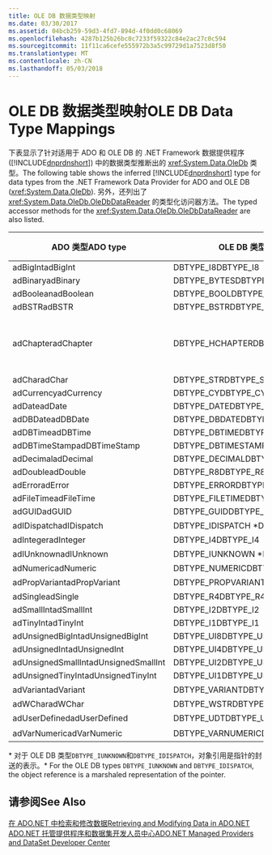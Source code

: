 ```yaml
---
title: OLE DB 数据类型映射
ms.date: 03/30/2017
ms.assetid: 04bcb259-59d3-4fd7-894d-4f0dd0c68069
ms.openlocfilehash: 4287b125b26bc0c7233f59322c84e2ac27c0c594
ms.sourcegitcommit: 11f11ca6cefe555972b3a5c99729d1a7523d8f50
ms.translationtype: MT
ms.contentlocale: zh-CN
ms.lasthandoff: 05/03/2018
---
```

# <a name="ole-db-data-type-mappings"></a><span data-ttu-id="f1d91-102">OLE DB 数据类型映射</span><span class="sxs-lookup"><span data-stu-id="f1d91-102">OLE DB Data Type Mappings</span></span>
<span data-ttu-id="f1d91-103">下表显示了针对适用于 ADO 和 OLE DB 的 .NET Framework 数据提供程序 ([!INCLUDE[dnprdnshort](../../../../includes/dnprdnshort-md.md)]) 中的数据类型推断出的 <xref:System.Data.OleDb> 类型。</span><span class="sxs-lookup"><span data-stu-id="f1d91-103">The following table shows the inferred [!INCLUDE[dnprdnshort](../../../../includes/dnprdnshort-md.md)] type for data types from the .NET Framework Data Provider for ADO and OLE DB (<xref:System.Data.OleDb>).</span></span> <span data-ttu-id="f1d91-104">另外，还列出了 <xref:System.Data.OleDb.OleDbDataReader> 的类型化访问器方法。</span><span class="sxs-lookup"><span data-stu-id="f1d91-104">The typed accessor methods for the <xref:System.Data.OleDb.OleDbDataReader> are also listed.</span></span>  
  
|<span data-ttu-id="f1d91-105">ADO 类型</span><span class="sxs-lookup"><span data-stu-id="f1d91-105">ADO type</span></span>|<span data-ttu-id="f1d91-106">OLE DB 类型</span><span class="sxs-lookup"><span data-stu-id="f1d91-106">OLE DB type</span></span>|[!INCLUDE[dnprdnshort](../../../../includes/dnprdnshort-md.md)]<span data-ttu-id="f1d91-107"> 类型</span><span class="sxs-lookup"><span data-stu-id="f1d91-107"> type</span></span>|[!INCLUDE[dnprdnshort](../../../../includes/dnprdnshort-md.md)]<span data-ttu-id="f1d91-108"> 类型化访问器</span><span class="sxs-lookup"><span data-stu-id="f1d91-108"> typed accessor</span></span>|  
|--------------|-----------------|----------------------------------------------------------------------|--------------------------------------------------------------------------------|  
|<span data-ttu-id="f1d91-109">adBigInt</span><span class="sxs-lookup"><span data-stu-id="f1d91-109">adBigInt</span></span>|<span data-ttu-id="f1d91-110">DBTYPE_I8</span><span class="sxs-lookup"><span data-stu-id="f1d91-110">DBTYPE_I8</span></span>|<span data-ttu-id="f1d91-111">Int64</span><span class="sxs-lookup"><span data-stu-id="f1d91-111">Int64</span></span>|<span data-ttu-id="f1d91-112">GetInt64()</span><span class="sxs-lookup"><span data-stu-id="f1d91-112">GetInt64()</span></span>|  
|<span data-ttu-id="f1d91-113">adBinary</span><span class="sxs-lookup"><span data-stu-id="f1d91-113">adBinary</span></span>|<span data-ttu-id="f1d91-114">DBTYPE_BYTES</span><span class="sxs-lookup"><span data-stu-id="f1d91-114">DBTYPE_BYTES</span></span>|<span data-ttu-id="f1d91-115">Byte[]</span><span class="sxs-lookup"><span data-stu-id="f1d91-115">Byte[]</span></span>|<span data-ttu-id="f1d91-116">GetBytes()</span><span class="sxs-lookup"><span data-stu-id="f1d91-116">GetBytes()</span></span>|  
|<span data-ttu-id="f1d91-117">adBoolean</span><span class="sxs-lookup"><span data-stu-id="f1d91-117">adBoolean</span></span>|<span data-ttu-id="f1d91-118">DBTYPE_BOOL</span><span class="sxs-lookup"><span data-stu-id="f1d91-118">DBTYPE_BOOL</span></span>|<span data-ttu-id="f1d91-119">Boolean</span><span class="sxs-lookup"><span data-stu-id="f1d91-119">Boolean</span></span>|<span data-ttu-id="f1d91-120">GetBoolean()</span><span class="sxs-lookup"><span data-stu-id="f1d91-120">GetBoolean()</span></span>|  
|<span data-ttu-id="f1d91-121">adBSTR</span><span class="sxs-lookup"><span data-stu-id="f1d91-121">adBSTR</span></span>|<span data-ttu-id="f1d91-122">DBTYPE_BSTR</span><span class="sxs-lookup"><span data-stu-id="f1d91-122">DBTYPE_BSTR</span></span>|<span data-ttu-id="f1d91-123">String</span><span class="sxs-lookup"><span data-stu-id="f1d91-123">String</span></span>|<span data-ttu-id="f1d91-124">GetString()</span><span class="sxs-lookup"><span data-stu-id="f1d91-124">GetString()</span></span>|  
|<span data-ttu-id="f1d91-125">adChapter</span><span class="sxs-lookup"><span data-stu-id="f1d91-125">adChapter</span></span>|<span data-ttu-id="f1d91-126">DBTYPE_HCHAPTER</span><span class="sxs-lookup"><span data-stu-id="f1d91-126">DBTYPE_HCHAPTER</span></span>|<span data-ttu-id="f1d91-127">通过 `DataReader` 支持。</span><span class="sxs-lookup"><span data-stu-id="f1d91-127">Supported through the `DataReader`.</span></span> <span data-ttu-id="f1d91-128">请参阅[检索数据使用 DataReader](../../../../docs/framework/data/adonet/retrieving-data-using-a-datareader.md)。</span><span class="sxs-lookup"><span data-stu-id="f1d91-128">See [Retrieving Data Using a DataReader](../../../../docs/framework/data/adonet/retrieving-data-using-a-datareader.md).</span></span>|<span data-ttu-id="f1d91-129">GetValue()</span><span class="sxs-lookup"><span data-stu-id="f1d91-129">GetValue()</span></span>|  
|<span data-ttu-id="f1d91-130">adChar</span><span class="sxs-lookup"><span data-stu-id="f1d91-130">adChar</span></span>|<span data-ttu-id="f1d91-131">DBTYPE_STR</span><span class="sxs-lookup"><span data-stu-id="f1d91-131">DBTYPE_STR</span></span>|<span data-ttu-id="f1d91-132">String</span><span class="sxs-lookup"><span data-stu-id="f1d91-132">String</span></span>|<span data-ttu-id="f1d91-133">GetString()</span><span class="sxs-lookup"><span data-stu-id="f1d91-133">GetString()</span></span>|  
|<span data-ttu-id="f1d91-134">adCurrency</span><span class="sxs-lookup"><span data-stu-id="f1d91-134">adCurrency</span></span>|<span data-ttu-id="f1d91-135">DBTYPE_CY</span><span class="sxs-lookup"><span data-stu-id="f1d91-135">DBTYPE_CY</span></span>|<span data-ttu-id="f1d91-136">Decimal</span><span class="sxs-lookup"><span data-stu-id="f1d91-136">Decimal</span></span>|<span data-ttu-id="f1d91-137">GetDecimal()</span><span class="sxs-lookup"><span data-stu-id="f1d91-137">GetDecimal()</span></span>|  
|<span data-ttu-id="f1d91-138">adDate</span><span class="sxs-lookup"><span data-stu-id="f1d91-138">adDate</span></span>|<span data-ttu-id="f1d91-139">DBTYPE_DATE</span><span class="sxs-lookup"><span data-stu-id="f1d91-139">DBTYPE_DATE</span></span>|<span data-ttu-id="f1d91-140">DateTime</span><span class="sxs-lookup"><span data-stu-id="f1d91-140">DateTime</span></span>|<span data-ttu-id="f1d91-141">GetDateTime()</span><span class="sxs-lookup"><span data-stu-id="f1d91-141">GetDateTime()</span></span>|  
|<span data-ttu-id="f1d91-142">adDBDate</span><span class="sxs-lookup"><span data-stu-id="f1d91-142">adDBDate</span></span>|<span data-ttu-id="f1d91-143">DBTYPE_DBDATE</span><span class="sxs-lookup"><span data-stu-id="f1d91-143">DBTYPE_DBDATE</span></span>|<span data-ttu-id="f1d91-144">DateTime</span><span class="sxs-lookup"><span data-stu-id="f1d91-144">DateTime</span></span>|<span data-ttu-id="f1d91-145">GetDateTime()</span><span class="sxs-lookup"><span data-stu-id="f1d91-145">GetDateTime()</span></span>|  
|<span data-ttu-id="f1d91-146">adDBTime</span><span class="sxs-lookup"><span data-stu-id="f1d91-146">adDBTime</span></span>|<span data-ttu-id="f1d91-147">DBTYPE_DBTIME</span><span class="sxs-lookup"><span data-stu-id="f1d91-147">DBTYPE_DBTIME</span></span>|<span data-ttu-id="f1d91-148">DateTime</span><span class="sxs-lookup"><span data-stu-id="f1d91-148">DateTime</span></span>|<span data-ttu-id="f1d91-149">GetDateTime()</span><span class="sxs-lookup"><span data-stu-id="f1d91-149">GetDateTime()</span></span>|  
|<span data-ttu-id="f1d91-150">adDBTimeStamp</span><span class="sxs-lookup"><span data-stu-id="f1d91-150">adDBTimeStamp</span></span>|<span data-ttu-id="f1d91-151">DBTYPE_DBTIMESTAMP</span><span class="sxs-lookup"><span data-stu-id="f1d91-151">DBTYPE_DBTIMESTAMP</span></span>|<span data-ttu-id="f1d91-152">DateTime</span><span class="sxs-lookup"><span data-stu-id="f1d91-152">DateTime</span></span>|<span data-ttu-id="f1d91-153">GetDateTime()</span><span class="sxs-lookup"><span data-stu-id="f1d91-153">GetDateTime()</span></span>|  
|<span data-ttu-id="f1d91-154">adDecimal</span><span class="sxs-lookup"><span data-stu-id="f1d91-154">adDecimal</span></span>|<span data-ttu-id="f1d91-155">DBTYPE_DECIMAL</span><span class="sxs-lookup"><span data-stu-id="f1d91-155">DBTYPE_DECIMAL</span></span>|<span data-ttu-id="f1d91-156">Decimal</span><span class="sxs-lookup"><span data-stu-id="f1d91-156">Decimal</span></span>|<span data-ttu-id="f1d91-157">GetDecimal()</span><span class="sxs-lookup"><span data-stu-id="f1d91-157">GetDecimal()</span></span>|  
|<span data-ttu-id="f1d91-158">adDouble</span><span class="sxs-lookup"><span data-stu-id="f1d91-158">adDouble</span></span>|<span data-ttu-id="f1d91-159">DBTYPE_R8</span><span class="sxs-lookup"><span data-stu-id="f1d91-159">DBTYPE_R8</span></span>|<span data-ttu-id="f1d91-160">Double</span><span class="sxs-lookup"><span data-stu-id="f1d91-160">Double</span></span>|<span data-ttu-id="f1d91-161">GetDouble()</span><span class="sxs-lookup"><span data-stu-id="f1d91-161">GetDouble()</span></span>|  
|<span data-ttu-id="f1d91-162">adError</span><span class="sxs-lookup"><span data-stu-id="f1d91-162">adError</span></span>|<span data-ttu-id="f1d91-163">DBTYPE_ERROR</span><span class="sxs-lookup"><span data-stu-id="f1d91-163">DBTYPE_ERROR</span></span>|<span data-ttu-id="f1d91-164">ExternalException</span><span class="sxs-lookup"><span data-stu-id="f1d91-164">ExternalException</span></span>|<span data-ttu-id="f1d91-165">GetValue()</span><span class="sxs-lookup"><span data-stu-id="f1d91-165">GetValue()</span></span>|  
|<span data-ttu-id="f1d91-166">adFileTime</span><span class="sxs-lookup"><span data-stu-id="f1d91-166">adFileTime</span></span>|<span data-ttu-id="f1d91-167">DBTYPE_FILETIME</span><span class="sxs-lookup"><span data-stu-id="f1d91-167">DBTYPE_FILETIME</span></span>|<span data-ttu-id="f1d91-168">DateTime</span><span class="sxs-lookup"><span data-stu-id="f1d91-168">DateTime</span></span>|<span data-ttu-id="f1d91-169">GetDateTime()</span><span class="sxs-lookup"><span data-stu-id="f1d91-169">GetDateTime()</span></span>|  
|<span data-ttu-id="f1d91-170">adGUID</span><span class="sxs-lookup"><span data-stu-id="f1d91-170">adGUID</span></span>|<span data-ttu-id="f1d91-171">DBTYPE_GUID</span><span class="sxs-lookup"><span data-stu-id="f1d91-171">DBTYPE_GUID</span></span>|<span data-ttu-id="f1d91-172">Guid</span><span class="sxs-lookup"><span data-stu-id="f1d91-172">Guid</span></span>|<span data-ttu-id="f1d91-173">GetGuid()</span><span class="sxs-lookup"><span data-stu-id="f1d91-173">GetGuid()</span></span>|  
|<span data-ttu-id="f1d91-174">adIDispatch</span><span class="sxs-lookup"><span data-stu-id="f1d91-174">adIDispatch</span></span>|<span data-ttu-id="f1d91-175">DBTYPE_IDISPATCH \*</span><span class="sxs-lookup"><span data-stu-id="f1d91-175">DBTYPE_IDISPATCH \*</span></span>|<span data-ttu-id="f1d91-176">对象</span><span class="sxs-lookup"><span data-stu-id="f1d91-176">Object</span></span>|<span data-ttu-id="f1d91-177">GetValue()</span><span class="sxs-lookup"><span data-stu-id="f1d91-177">GetValue()</span></span>|  
|<span data-ttu-id="f1d91-178">adInteger</span><span class="sxs-lookup"><span data-stu-id="f1d91-178">adInteger</span></span>|<span data-ttu-id="f1d91-179">DBTYPE_I4</span><span class="sxs-lookup"><span data-stu-id="f1d91-179">DBTYPE_I4</span></span>|<span data-ttu-id="f1d91-180">Int32</span><span class="sxs-lookup"><span data-stu-id="f1d91-180">Int32</span></span>|<span data-ttu-id="f1d91-181">GetInt32()</span><span class="sxs-lookup"><span data-stu-id="f1d91-181">GetInt32()</span></span>|  
|<span data-ttu-id="f1d91-182">adIUnknown</span><span class="sxs-lookup"><span data-stu-id="f1d91-182">adIUnknown</span></span>|<span data-ttu-id="f1d91-183">DBTYPE_IUNKNOWN \*</span><span class="sxs-lookup"><span data-stu-id="f1d91-183">DBTYPE_IUNKNOWN \*</span></span>|<span data-ttu-id="f1d91-184">对象</span><span class="sxs-lookup"><span data-stu-id="f1d91-184">Object</span></span>|<span data-ttu-id="f1d91-185">GetValue()</span><span class="sxs-lookup"><span data-stu-id="f1d91-185">GetValue()</span></span>|  
|<span data-ttu-id="f1d91-186">adNumeric</span><span class="sxs-lookup"><span data-stu-id="f1d91-186">adNumeric</span></span>|<span data-ttu-id="f1d91-187">DBTYPE_NUMERIC</span><span class="sxs-lookup"><span data-stu-id="f1d91-187">DBTYPE_NUMERIC</span></span>|<span data-ttu-id="f1d91-188">Decimal</span><span class="sxs-lookup"><span data-stu-id="f1d91-188">Decimal</span></span>|<span data-ttu-id="f1d91-189">GetDecimal()</span><span class="sxs-lookup"><span data-stu-id="f1d91-189">GetDecimal()</span></span>|  
|<span data-ttu-id="f1d91-190">adPropVariant</span><span class="sxs-lookup"><span data-stu-id="f1d91-190">adPropVariant</span></span>|<span data-ttu-id="f1d91-191">DBTYPE_PROPVARIANT</span><span class="sxs-lookup"><span data-stu-id="f1d91-191">DBTYPE_PROPVARIANT</span></span>|<span data-ttu-id="f1d91-192">对象</span><span class="sxs-lookup"><span data-stu-id="f1d91-192">Object</span></span>|<span data-ttu-id="f1d91-193">GetValue()</span><span class="sxs-lookup"><span data-stu-id="f1d91-193">GetValue()</span></span>|  
|<span data-ttu-id="f1d91-194">adSingle</span><span class="sxs-lookup"><span data-stu-id="f1d91-194">adSingle</span></span>|<span data-ttu-id="f1d91-195">DBTYPE_R4</span><span class="sxs-lookup"><span data-stu-id="f1d91-195">DBTYPE_R4</span></span>|<span data-ttu-id="f1d91-196">Single</span><span class="sxs-lookup"><span data-stu-id="f1d91-196">Single</span></span>|<span data-ttu-id="f1d91-197">GetFloat()</span><span class="sxs-lookup"><span data-stu-id="f1d91-197">GetFloat()</span></span>|  
|<span data-ttu-id="f1d91-198">adSmallInt</span><span class="sxs-lookup"><span data-stu-id="f1d91-198">adSmallInt</span></span>|<span data-ttu-id="f1d91-199">DBTYPE_I2</span><span class="sxs-lookup"><span data-stu-id="f1d91-199">DBTYPE_I2</span></span>|<span data-ttu-id="f1d91-200">Int16</span><span class="sxs-lookup"><span data-stu-id="f1d91-200">Int16</span></span>|<span data-ttu-id="f1d91-201">GetInt16()</span><span class="sxs-lookup"><span data-stu-id="f1d91-201">GetInt16()</span></span>|  
|<span data-ttu-id="f1d91-202">adTinyInt</span><span class="sxs-lookup"><span data-stu-id="f1d91-202">adTinyInt</span></span>|<span data-ttu-id="f1d91-203">DBTYPE_I1</span><span class="sxs-lookup"><span data-stu-id="f1d91-203">DBTYPE_I1</span></span>|<span data-ttu-id="f1d91-204">Byte</span><span class="sxs-lookup"><span data-stu-id="f1d91-204">Byte</span></span>|<span data-ttu-id="f1d91-205">GetByte()</span><span class="sxs-lookup"><span data-stu-id="f1d91-205">GetByte()</span></span>|  
|<span data-ttu-id="f1d91-206">adUnsignedBigInt</span><span class="sxs-lookup"><span data-stu-id="f1d91-206">adUnsignedBigInt</span></span>|<span data-ttu-id="f1d91-207">DBTYPE_UI8</span><span class="sxs-lookup"><span data-stu-id="f1d91-207">DBTYPE_UI8</span></span>|<span data-ttu-id="f1d91-208">UInt64</span><span class="sxs-lookup"><span data-stu-id="f1d91-208">UInt64</span></span>|<span data-ttu-id="f1d91-209">GetValue()</span><span class="sxs-lookup"><span data-stu-id="f1d91-209">GetValue()</span></span>|  
|<span data-ttu-id="f1d91-210">adUnsignedInt</span><span class="sxs-lookup"><span data-stu-id="f1d91-210">adUnsignedInt</span></span>|<span data-ttu-id="f1d91-211">DBTYPE_UI4</span><span class="sxs-lookup"><span data-stu-id="f1d91-211">DBTYPE_UI4</span></span>|<span data-ttu-id="f1d91-212">UInt32</span><span class="sxs-lookup"><span data-stu-id="f1d91-212">UInt32</span></span>|<span data-ttu-id="f1d91-213">GetValue()</span><span class="sxs-lookup"><span data-stu-id="f1d91-213">GetValue()</span></span>|  
|<span data-ttu-id="f1d91-214">adUnsignedSmallInt</span><span class="sxs-lookup"><span data-stu-id="f1d91-214">adUnsignedSmallInt</span></span>|<span data-ttu-id="f1d91-215">DBTYPE_UI2</span><span class="sxs-lookup"><span data-stu-id="f1d91-215">DBTYPE_UI2</span></span>|<span data-ttu-id="f1d91-216">UInt16</span><span class="sxs-lookup"><span data-stu-id="f1d91-216">UInt16</span></span>|<span data-ttu-id="f1d91-217">GetValue()</span><span class="sxs-lookup"><span data-stu-id="f1d91-217">GetValue()</span></span>|  
|<span data-ttu-id="f1d91-218">adUnsignedTinyInt</span><span class="sxs-lookup"><span data-stu-id="f1d91-218">adUnsignedTinyInt</span></span>|<span data-ttu-id="f1d91-219">DBTYPE_UI1</span><span class="sxs-lookup"><span data-stu-id="f1d91-219">DBTYPE_UI1</span></span>|<span data-ttu-id="f1d91-220">Byte</span><span class="sxs-lookup"><span data-stu-id="f1d91-220">Byte</span></span>|<span data-ttu-id="f1d91-221">GetByte()</span><span class="sxs-lookup"><span data-stu-id="f1d91-221">GetByte()</span></span>|  
|<span data-ttu-id="f1d91-222">adVariant</span><span class="sxs-lookup"><span data-stu-id="f1d91-222">adVariant</span></span>|<span data-ttu-id="f1d91-223">DBTYPE_VARIANT</span><span class="sxs-lookup"><span data-stu-id="f1d91-223">DBTYPE_VARIANT</span></span>|<span data-ttu-id="f1d91-224">对象</span><span class="sxs-lookup"><span data-stu-id="f1d91-224">Object</span></span>|<span data-ttu-id="f1d91-225">GetValue()</span><span class="sxs-lookup"><span data-stu-id="f1d91-225">GetValue()</span></span>|  
|<span data-ttu-id="f1d91-226">adWChar</span><span class="sxs-lookup"><span data-stu-id="f1d91-226">adWChar</span></span>|<span data-ttu-id="f1d91-227">DBTYPE_WSTR</span><span class="sxs-lookup"><span data-stu-id="f1d91-227">DBTYPE_WSTR</span></span>|<span data-ttu-id="f1d91-228">String</span><span class="sxs-lookup"><span data-stu-id="f1d91-228">String</span></span>|<span data-ttu-id="f1d91-229">GetString()</span><span class="sxs-lookup"><span data-stu-id="f1d91-229">GetString()</span></span>|  
|<span data-ttu-id="f1d91-230">adUserDefined</span><span class="sxs-lookup"><span data-stu-id="f1d91-230">adUserDefined</span></span>|<span data-ttu-id="f1d91-231">DBTYPE_UDT</span><span class="sxs-lookup"><span data-stu-id="f1d91-231">DBTYPE_UDT</span></span>|<span data-ttu-id="f1d91-232">不受支持</span><span class="sxs-lookup"><span data-stu-id="f1d91-232">not supported</span></span>||  
|<span data-ttu-id="f1d91-233">adVarNumeric</span><span class="sxs-lookup"><span data-stu-id="f1d91-233">adVarNumeric</span></span>|<span data-ttu-id="f1d91-234">DBTYPE_VARNUMERIC</span><span class="sxs-lookup"><span data-stu-id="f1d91-234">DBTYPE_VARNUMERIC</span></span>|<span data-ttu-id="f1d91-235">不受支持</span><span class="sxs-lookup"><span data-stu-id="f1d91-235">not supported</span></span>||  
  
 <span data-ttu-id="f1d91-236">\* 对于 OLE DB 类型`DBTYPE_IUNKNOWN`和`DBTYPE_IDISPATCH`，对象引用是指针的封送的表示。</span><span class="sxs-lookup"><span data-stu-id="f1d91-236">\* For the OLE DB types `DBTYPE_IUNKNOWN` and `DBTYPE_IDISPATCH`, the object reference is a marshaled representation of the pointer.</span></span>  
  
## <a name="see-also"></a><span data-ttu-id="f1d91-237">请参阅</span><span class="sxs-lookup"><span data-stu-id="f1d91-237">See Also</span></span>  
 [<span data-ttu-id="f1d91-238">在 ADO.NET 中检索和修改数据</span><span class="sxs-lookup"><span data-stu-id="f1d91-238">Retrieving and Modifying Data in ADO.NET</span></span>](../../../../docs/framework/data/adonet/retrieving-and-modifying-data.md)  
 [<span data-ttu-id="f1d91-239">ADO.NET 托管提供程序和数据集开发人员中心</span><span class="sxs-lookup"><span data-stu-id="f1d91-239">ADO.NET Managed Providers and DataSet Developer Center</span></span>](http://go.microsoft.com/fwlink/?LinkId=217917)
